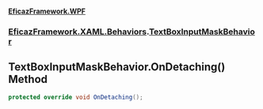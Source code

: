 #### [EficazFramework.WPF](EficazFrameworkWPF.md 'EficazFramework WPF')
### [EficazFramework.XAML.Behaviors](EficazFrameworkWPF.md#EficazFramework.XAML.Behaviors 'EficazFramework.XAML.Behaviors').[TextBoxInputMaskBehavior](EficazFramework.XAML.Behaviors/TextBoxInputMaskBehavior.md 'EficazFramework.XAML.Behaviors.TextBoxInputMaskBehavior')

## TextBoxInputMaskBehavior.OnDetaching() Method

```csharp
protected override void OnDetaching();
```